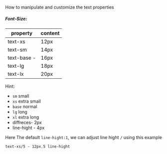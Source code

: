 How to manipulate and customize the text properties

##### Font-Size:

| property    | content |
| ----------- | ------- |
| text-xs     | 12px    |
| text-sm     | 14px    |
| text-base - | 16px    |
| text-lg     | 18px    |
| text-lx     | 20px    |


Hint:
* `sm`  small
* `xs`  extra small
* `base`  normal
* `lg`  long
* `xl`  extra long
* diffreces- 2px 
* line-hight - 4px

Here The default `line-hight:1`, we can adjust line hight `/` using this example

```css
text-xs/5 - 12px,5 line-hight
```


